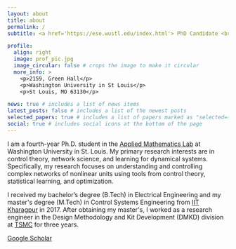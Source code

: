 ```yaml
---
layout: about
title: about
permalink: /
subtitle: <a href='https://ese.wustl.edu/index.html'> PhD Candidate <br /> Electrical & Systems Engineering <br /> Washington University in St. Louis</a> 

profile:
  align: right
  image: prof_pic.jpg
  image_circular: false # crops the image to make it circular
  more_info: >
    <p>2159, Green Hall</p>
    <p>Washington University in St Louis</p>
    <p>St Louis, MO 63130</p>

news: true # includes a list of news items
latest_posts: false # includes a list of the newest posts
selected_papers: true # includes a list of papers marked as "selected={true}"
social: true # includes social icons at the bottom of the page
---
```


I am a fourth-year Ph.D. student in the [Applied Mathematics Lab](https://www.ese.wustl.edu/~jsli/AMLab/Home.html) at Washington University in St. Louis. My primary research interests are in control theory, network science, and learning for dynamical systems. Specifically, my research focuses on understanding and controlling complex networks of nonlinear units using tools from control theory, statistical learning, and optimization. 
                  
I received my bachelor’s degree (B.Tech) in Electrical Engineering and my master's degree (M.Tech) in Control Systems Engineering from [IIT Kharagpur](http://www.iitkgp.ac.in) in 2017. After obtaining my master's, I worked as a research engineer in the Design Methodology and Kit Development (DMKD) division at [TSMC](https://www.tsmc.com/english) for three years. 

[Google Scholar](https://scholar.google.com/citations?user=0xeNvrsAAAAJ&hl=en)

